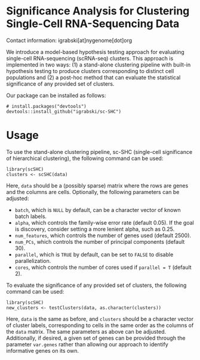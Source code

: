 # Significance Analysis for Clustering Single-Cell RNA-Sequencing Data

Contact information: igrabski[at]nygenome[dot]org

We introduce a model-based hypothesis testing approach for evaluating single-cell RNA-sequencing (scRNA-seq) clusters. This approach is implemented in two ways: (1) a stand-alone clustering pipeline with built-in hypothesis testing to produce clusters corresponding to distinct cell populations and (2) a post-hoc method that can evaluate the statistical significance of any provided set of clusters. 

Our package can be installed as follows:

```
# install.packages("devtools")
devtools::install_github("igrabski/sc-SHC")
```

# Usage

To use the stand-alone clustering pipeline, sc-SHC (single-cell significance of hierarchical clustering), the following command can be used:

```
library(scSHC)
clusters <- scSHC(data)
```

Here, ```data``` should be a (possibly sparse) matrix where the rows are genes and the columns are cells. Optionally, the following parameters can be adjusted: 

* ```batch```, which is `NULL` by default, can be a character vector of known batch labels.
* ```alpha```, which controls the family-wise error rate (default 0.05). If the goal is discovery, consider setting a more lenient alpha, such as 0.25.
* ```num_features```, which controls the number of genes used (default 2500). 
* ```num_PCs```, which controls the number of principal components (default 30).
* ```parallel```, which is `TRUE` by default, can be set to `FALSE` to disable parallelization.
* ```cores```, which controls the number of cores used if `parallel = T` (default 2).

To evaluate the significance of any provided set of clusters, the following command can be used:

```
library(scSHC)
new_clusters <- testClusters(data, as.character(clusters))
```

Here, ```data``` is the same as before, and ```clusters``` should be a character vector of cluster labels, corresponding to cells in the same order as the columns of the ```data``` matrix. The same parameters as above can be adjusted. Additionally, if desired, a given set of genes can be provided through the parameter ```var.genes``` rather than allowing our approach to identify informative genes on its own.
